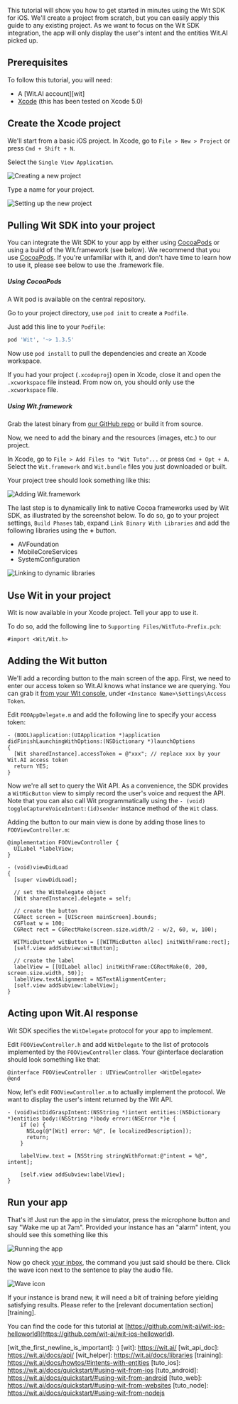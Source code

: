 
This tutorial will show you how to get started in minutes using the Wit SDK for iOS.
We'll create a project from scratch, but you can easily apply this guide to any existing project.
As we want to focus on the Wit SDK integration, the app will only display the user's intent and the entities Wit.AI picked up.

## Prerequisites

To follow this tutorial, you will need:

* A [Wit.AI account][wit]
* [Xcode][xcode] (this has been tested on Xcode 5.0)

## Create the Xcode project


We'll start from a basic iOS project.
In Xcode, go to `File > New > Project` or press `Cmd + Shift + N`.

Select the `Single View Application`.

![Creating a new project](https://d2n5jyo54r6d2a.cloudfront.net/docs/images/ios-tuto/new-project-1.png)

Type a name for your project.

![Setting up the new project](https://d2n5jyo54r6d2a.cloudfront.net/docs/images/ios-tuto/new-project-2.png)

## Pulling Wit SDK into your project


You can integrate the Wit SDK to your app by either using [CocoaPods][cocoapods] or using a build of the Wit.framework (see below).
We recommend that you use [CocoaPods][cocoapods]. If you're unfamiliar with it, and don't have time to learn how to use it, please see below to use the .framework file.

##### Using CocoaPods

A Wit pod is available on the central repository.

Go to your project directory, use `pod init` to create a `Podfile`.

Just add this line to your `Podfile`:

```ruby
pod 'Wit', '~> 1.3.5'
```

Now use `pod install` to pull the dependencies and create an Xcode workspace.

If you had your project (`.xcodeproj`) open in Xcode, close it and open the `.xcworkspace` file instead. From now on, you should only use the `.xcworkspace` file.

##### Using Wit.framework

Grab the latest binary from [our GitHub repo](https://github.com/wit-ai/wit-ios-sdk/releases) or build it from source.

Now, we need to add the binary and the resources (images, etc.) to our project.

In Xcode, go to `File > Add Files to "Wit Tuto"...` or press `Cmd + Opt + A`.
Select the `Wit.framework` and `Wit.bundle` files you just downloaded or built.

Your project tree should look something like this:

![Adding Wit.framework](https://d2n5jyo54r6d2a.cloudfront.net/docs/images/ios-tuto/framework.png)

The last step is to dynamically link to native Cocoa frameworks used by Wit SDK, as illustrated by the screenshot below.
To do so, go to your project settings, `Build Phases` tab, expand `Link Binary With Libraries` and add the following libraries using the **+** button.

- AVFoundation
- MobileCoreServices
- SystemConfiguration

![Linking to dynamic libraries](https://d2n5jyo54r6d2a.cloudfront.net/docs/images/ios-tuto/linking.png)

## Use Wit in your project

Wit is now available in your Xcode project.
Tell your app to use it.

To do so, add the following line to `Supporting Files/WitTuto-Prefix.pch`:

```objc
#import <Wit/Wit.h>
```

## Adding the Wit button


We'll add a recording button to the main screen of the app.
First, we need to enter our access token so Wit.AI knows what instance we are querying.
You can grab it <a href="https://wit.ai/" class="wit-link">from your Wit console</a>, under `<Instance Name>\Settings\Access Token`.

Edit `FOOAppDelegate.m` and add the following line to specify your access token:

```objc
- (BOOL)application:(UIApplication *)application didFinishLaunchingWithOptions:(NSDictionary *)launchOptions
{
  [Wit sharedInstance].accessToken = @"xxx"; // replace xxx by your Wit.AI access token
  return YES;
}
```

Now we're all set to query the Wit API. As a convenience, the SDK provides a `WitMicButton` view to simply record the user's voice and request the API. Note that you can also call Wit programmatically using the `- (void) toggleCaptureVoiceIntent:(id)sender` instance method of the `Wit` class.

Adding the button to our main view is done by adding those lines to `FOOViewController.m`:

```objc
@implementation FOOViewController {
  UILabel *labelView;
}
```

```objc
- (void)viewDidLoad
{
  [super viewDidLoad];

  // set the WitDelegate object
  [Wit sharedInstance].delegate = self;

  // create the button
  CGRect screen = [UIScreen mainScreen].bounds;
  CGFloat w = 100;
  CGRect rect = CGRectMake(screen.size.width/2 - w/2, 60, w, 100);

  WITMicButton* witButton = [[WITMicButton alloc] initWithFrame:rect];
  [self.view addSubview:witButton];

  // create the label
  labelView = [[UILabel alloc] initWithFrame:CGRectMake(0, 200, screen.size.width, 50)];
  labelView.textAlignment = NSTextAlignmentCenter;
  [self.view addSubview:labelView];
}
```

## Acting upon Wit.AI response

Wit SDK specifies the `WitDelegate` protocol for your app to implement.

Edit `FOOViewController.h` and add `WitDelegate` to the list of protocols implemented by the `FOOViewController` class. Your @interface declaration should look something like that:

```objc
@interface FOOViewController : UIViewController <WitDelegate>
@end
```

Now, let's edit `FOOViewController.m` to actually implement the protocol. We want to display the user's intent returned by the Wit API.

```objc
- (void)witDidGraspIntent:(NSString *)intent entities:(NSDictionary *)entities body:(NSString *)body error:(NSError *)e {
    if (e) {
      NSLog(@"[Wit] error: %@", [e localizedDescription]);
      return;
    }

    labelView.text = [NSString stringWithFormat:@"intent = %@", intent];

    [self.view addSubview:labelView];
}
```

## Run your app

That's it! Just run the app in the simulator, press the microphone button and say "Wake me up at 7am".
Provided your instance has an "alarm" intent, you should see this something like this

![Running the app](https://d2n5jyo54r6d2a.cloudfront.net/docs/images/ios-tuto/result.png)

Now go check <a href="https://wit.ai/GITHUB_ID/INSTANCE_NAME/inbox" class="wit-link">your inbox</a>, the command you just said should be there. Click the wave icon next to the sentence to play the audio file.

![Wave icon](https://d2n5jyo54r6d2a.cloudfront.net/docs/images/tutorial/inbox_wave.png)

If your instance is brand new, it will need a bit of training before yielding satisfying results.
Please refer to the [relevant documentation section][training].

You can find the code for this tutorial at [https://github.com/wit-ai/wit-ios-helloworld](https://github.com/wit-ai/wit-ios-helloworld).


[wit_the_first_newline_is_important]: :)
[wit]: https://wit.ai/
[wit_api_doc]: https://wit.ai/docs/api/
[wit_helper]: https://wit.ai/docs/libraries
[training]: https://wit.ai/docs/howtos/#intents-with-entities
[tuto_ios]: https://wit.ai/docs/quickstart/#using-wit-from-ios
[tuto_android]: https://wit.ai/docs/quickstart/#using-wit-from-android
[tuto_web]: https://wit.ai/docs/quickstart/#using-wit-from-websites
[tuto_node]: https://wit.ai/docs/quickstart/#using-wit-from-nodejs

[github_tuto]: https://github.com/wit-ai/wit-tutorial
[twilio]: https://www.twilio.com/
[heroku]: https://www.heroku.com/
[localserver]: http://127.0.0.1:8766/
[localserver_hello]: http://127.0.0.1:8766/?Body=Hello%20World
[localserver_joke]: http://127.0.0.1:8766/?Body=give%20me%20a%20joke
[localserver_joke_nerdy]: http://127.0.0.1:8766/?Body=Do%20you%20have%20any%20nerds%20joke%20%3F
[localserver_joke_explicit]: http://127.0.0.1:8766/?Body=any%20explicit%20joke%20in%20stock%3F
[localserver_funny]: http://127.0.0.1:8766/?Body=a%20joke%20please
[heroku_joke]: http://wit-demo.herokuapp.com/?Body=Do%20you%20have%20any%20nerds%20joke%20%3F

[future]: https://github.com/FuturesJS
[icndb]: http://www.icndb.com/api/
[heroku_nodejs]: https://devcenter.heroku.com/articles/nodejs
[heroku_node_procfile]: https://devcenter.heroku.com/articles/nodejs#declare-process-types-with-procfile
[twilio_account]: https://www.twilio.com/user/account/phone-numbers/incoming
[twilio_request]: http://www.twilio.com/docs/api/twiml/twilio_request
[twilio_response]: http://www.twilio.com/docs/api/twiml/sms/your_response

[mic-github]: https://github.com/wit-ai/wit-widgets/releases/latest
[caniusewebrtc]: http://caniuse.com/#search=webrtc
[chrome-mike]: https://support.google.com/chrome/answer/2693767?hl=en
[xcode]: https://developer.apple.com/xcode/
[cocoapods]: http://cocoapods.org

[eclipse]: http://www.eclipse.org/downloads/
[wit-release]: https://github.com/wit-ai/wit-android-sdk/releases
[android-studio]: http://developer.android.com/sdk/installing/studio.html

